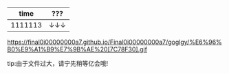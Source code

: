 time|???
-|-
1111113|↓↓↓

https://final0i00000000a7.github.io/Final0i00000000a7/goglgy/%E6%96%B0%E9%A1%B9%E7%9B%AE%20[7C78F30].gif

tip:由于文件过大，请宁先稍等亿会哦!
